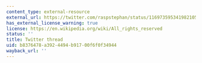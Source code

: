 ```yaml
---
content_type: external-resource
external_url: https://twitter.com/raspstephan/status/1169735953419821056
has_external_license_warning: true
license: https://en.wikipedia.org/wiki/All_rights_reserved
status: ''
title: Twitter thread
uid: b8376478-a392-4494-b917-00f6f0f34944
wayback_url: ''
---
```

